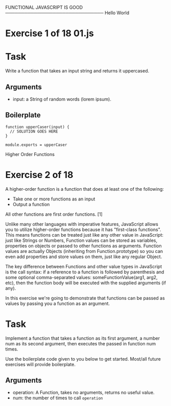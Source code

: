 FUNCTIONAL JAVASCRIPT IS GOOD
───────────────────────────────
Hello World

# Exercise 1 of 18 01.js

# Task

Write a function that takes an input string and returns it uppercased.

## Arguments

- input: a String of random words (lorem ipsum).

## Boilerplate

    function upperCaser(input) {
      // SOLUTION GOES HERE
    }

    module.exports = upperCaser

Higher Order Functions

# Exercise 2 of 18

A higher-order function is a function that does at least one of the following:

- Take one or more functions as an input
- Output a function

All other functions are first order functions. [1]

Unlike many other languages with imperative features, JavaScript allows you to utilize higher-order functions because it has "first-class functions". This means functions can be treated just like any other value in JavaScript: just like Strings or Numbers, Function values can be stored as variables, properties on objects or passed to other functions as arguments. Function values are actually Objects (inheriting from Function.prototype) so you can even add properties and store values on them, just like any regular Object.

The key difference between Functions and other value types in JavaScript is the call syntax: if a reference to a function is followed by parenthesis and some optional comma-separated values: someFunctionValue(arg1, arg2, etc), then the function body will be executed with the supplied arguments (if any).

In this exercise we're going to demonstrate that functions can be passed as values by passing you a function as an argument.

# Task

Implement a function that takes a function as its first argument, a number num as its second argument, then executes the passed in function num times.

Use the boilerplate code given to you below to get started. Most/all future exercises will provide boilerplate.

## Arguments

- operation: A Function, takes no arguments, returns no useful value.
- num: the number of times to call `operation`
